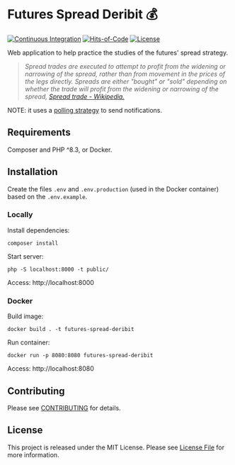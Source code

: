 # Futures Spread Deribit 💰

[![Continuous Integration](https://github.com/lucasxciv/futures-spread-deribit/actions/workflows/continuous-integration.yml/badge.svg)](https://github.com/lucasxciv/futures-spread-deribit/actions/workflows/continuous-integration.yml)
[![Hits-of-Code](https://hitsofcode.com/github/lucasxciv/futures-spread-deribit?branch=main)](https://hitsofcode.com/github/lucasxciv/futures-spread-deribit)
[![License](https://img.shields.io/badge/License-MIT-green.svg)](https://github.com/lucasxciv/futures-spread-deribit/blob/main/LICENSE)

Web application to help practice the studies of the futures' spread strategy.

> *Spread trades are executed to attempt to profit from the widening or narrowing of the spread, rather than from movement in the prices of the legs directly. Spreads are either "bought" or "sold" depending on whether the trade will profit from the widening or narrowing of the spread, [Spread trade - Wikipedia.](https://en.wikipedia.org/wiki/Spread_trade)*

NOTE: it uses a [polling strategy](https://en.wikipedia.org/wiki/Polling_(computer_science)) to send notifications.

## Requirements

Composer and PHP ^8.3, or Docker.

## Installation

Create the files `.env` and `.env.production` (used in the Docker container) based on the `.env.example`.

### Locally

Install dependencies:
```
composer install
```

Start server:
```
php -S localhost:8000 -t public/
```

Access: http://localhost:8000

### Docker

Build image:
```
docker build . -t futures-spread-deribit
```

Run container:
```
docker run -p 8080:8080 futures-spread-deribit
```

Access: http://localhost:8080

## Contributing ##

Please see [CONTRIBUTING](CONTRIBUTING.md) for details.

## License

This project is released under the MIT License. Please see [License File](LICENSE) for more information.
